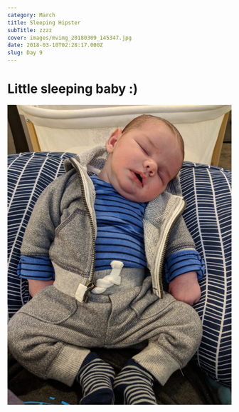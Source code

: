 ```yaml
---
category: March
title: Sleeping Hipster
subTitle: zzzz
cover: images/mvimg_20180309_145347.jpg
date: 2018-03-10T02:28:17.000Z
slug: Day 9
---
```

# Little sleeping baby :)

![milo](images/mvimg_20180309_145347.jpg)
